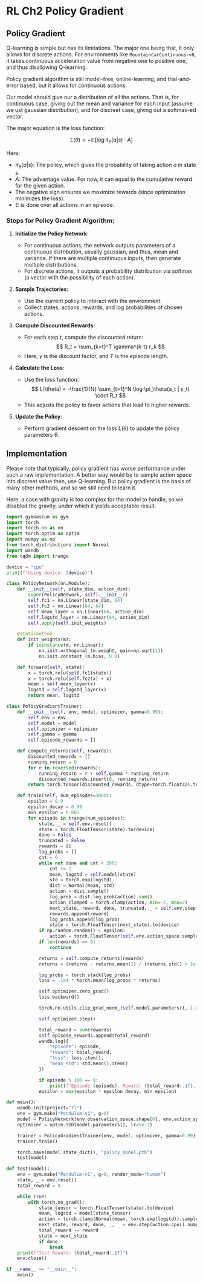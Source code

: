 # RL Ch2 Policy Gradient

## Policy Gradient

Q-learning is simple but has its limitations. The major one being that, it only allows for discrete actions. For environments like `MountainCarContinuous-v0`, it takes continuous acceleration value from negative one to positive one, and thus disallowing Q-learning.

Policy gradient algorithm is still model-free, online-learning, and trial-and-error based, but it allows for continuous actions.

Our model should give our a distribution of all the actions. That is, for continuous case, giving out the mean and variance for each input (assume we ust gaussian distribution), and for discreet case, giving out a softmax-ed vector.

The major equation is the loss function:

$$
L(\theta) = -\mathbb{E} \big[ \log \pi_\theta(a|s) \cdot A \big]
$$

Here:
- $\pi_\theta(a|s)$: The policy, which gives the probability of taking action $a$ in state $s$.
- $A$: The advantage value. For now, it can equal to the cumulative reward for the given action.
- The negative sign ensures we maximize rewards (since optimization minimizes the loss).
- $\mathbb{E}$ is done over all actions in an episode.

### Steps for Policy Gradient Algorithm:

1. **Initialize the Policy Network**: 
   - For continuous actions, the network outputs parameters of a continuous distribution, usually gaussian, and thus, mean and variance. If there are multiple continuous inputs, then generate multiple distributions.
   - For discrete actions, it outputs a probability distribution via softmax (a vector with the possibility of each action).

2. **Sample Trajectories**:
   - Use the current policy to interact with the environment.
   - Collect states, actions, rewards, and log probabilities of chosen actions.

3. **Compute Discounted Rewards**:
   - For each step $t$, compute the discounted return:
     $$
     R_t = \sum_{k=t}^T \gamma^{k-t} r_k
     $$
   - Here, $\gamma$ is the discount factor, and $T$ is the episode length.

4. **Calculate the Loss**:
   - Use the loss function:
     $$
     L(\theta) = -\frac{1}{N} \sum_{t=1}^N \log \pi_\theta(a_t | s_t) \cdot R_t
     $$
   - This adjusts the policy to favor actions that lead to higher rewards.

5. **Update the Policy**:
   - Perform gradient descent on the loss $L(\theta)$ to update the policy parameters $\theta$.

## Implementation


Please note that typically, policy gradient has worse performance under such a raw implementation. A better way would be to sample action space into discreet value then, use Q-learning. But policy gradient is the basis of many other methods, and so we still need to learn it.

Here, a case with gravity is too complex for the model to handle, so we disabled the gravity, under which it yields acceptable result.

```python
import gymnasium as gym
import torch
import torch.nn as nn
import torch.optim as optim
import numpy as np
from torch.distributions import Normal
import wandb
from tqdm import trange

device = "cpu"
print(f"Using device: {device}")

class PolicyNetwork(nn.Module):
    def __init__(self, state_dim, action_dim):
        super(PolicyNetwork, self).__init__()
        self.fc1 = nn.Linear(state_dim, 64)
        self.fc2 = nn.Linear(64, 64)
        self.mean_layer = nn.Linear(64, action_dim)
        self.logstd_layer = nn.Linear(64, action_dim)
        self.apply(self.init_weights)

    @staticmethod
    def init_weights(m):
        if isinstance(m, nn.Linear):
            nn.init.orthogonal_(m.weight, gain=np.sqrt(2))
            nn.init.constant_(m.bias, 0.0)

    def forward(self, state):
        x = torch.relu(self.fc1(state))
        x = torch.relu(self.fc2(x) + x)
        mean = self.mean_layer(x)
        logstd = self.logstd_layer(x)
        return mean, logstd

class PolicyGradientTrainer:
    def __init__(self, env, model, optimizer, gamma=0.99):
        self.env = env
        self.model = model
        self.optimizer = optimizer
        self.gamma = gamma
        self.episode_rewards = []

    def compute_returns(self, rewards):
        discounted_rewards = []
        running_return = 0
        for r in reversed(rewards):
            running_return = r + self.gamma * running_return
            discounted_rewards.insert(0, running_return)
        return torch.tensor(discounted_rewards, dtype=torch.float32).to(device)

    def train(self, num_episodes=3000):
        epsilon = 0.9
        epsilon_decay = 0.99
        min_epsilon = 0.001
        for episode in trange(num_episodes):
            state, _ = self.env.reset()
            state = torch.FloatTensor(state).to(device)
            done = False
            truncated = False
            rewards = []
            log_probs = []
            cnt = 0
            while not done and cnt < 200:
                cnt += 1
                mean, logstd = self.model(state)
                std = torch.exp(logstd)
                dist = Normal(mean, std)
                action = dist.sample()
                log_prob = dist.log_prob(action).sum()
                action_clamped = torch.clamp(action, min=-2, max=2)
                next_state, reward, done, truncated, _ = self.env.step(action_clamped.cpu().numpy())
                rewards.append(reward)
                log_probs.append(log_prob)
                state = torch.FloatTensor(next_state).to(device)
            if np.random.random() < epsilon:
                action = torch.FloatTensor(self.env.action_space.sample()).to(device)
            if len(rewards) == 0:
                continue

            returns = self.compute_returns(rewards)
            returns = (returns - returns.mean()) / (returns.std() + 1e-5)

            log_probs = torch.stack(log_probs)
            loss = -1e4 * torch.mean(log_probs * returns)

            self.optimizer.zero_grad()
            loss.backward()

            torch.nn.utils.clip_grad_norm_(self.model.parameters(), 1.0)

            self.optimizer.step()

            total_reward = sum(rewards)
            self.episode_rewards.append(total_reward)
            wandb.log({
                "episode": episode,
                "reward": total_reward,
                "loss": loss.item(),
                "mean_std": std.mean().item()
            })

            if episode % 100 == 0:
                print(f"Episode {episode}, Reward: {total_reward:.1f}, Loss: {loss.item():.4f}, Mean Std: {std.mean().item():.4f}")
            epsilon = max(epsilon * epsilon_decay, min_epsilon)

def main():
    wandb.init(project="rl")
    env = gym.make("Pendulum-v1", g=0)
    model = PolicyNetwork(env.observation_space.shape[0], env.action_space.shape[0]).to(device)
    optimizer = optim.SGD(model.parameters(), lr=5e-3)

    trainer = PolicyGradientTrainer(env, model, optimizer, gamma=0.99)
    trainer.train()

    torch.save(model.state_dict(), "policy_model.pth")
    test(model)

def test(model):
    env = gym.make("Pendulum-v1", g=0, render_mode="human")
    state, _ = env.reset()
    total_reward = 0

    while True:
        with torch.no_grad():
            state_tensor = torch.FloatTensor(state).to(device)
            mean, logstd = model(state_tensor)
            action = torch.clamp(Normal(mean, torch.exp(logstd)).sample(), min=-2, max=2)
            next_state, reward, done, _, _ = env.step(action.cpu().numpy())
            total_reward += reward
            state = next_state
            if done:
                break
    print(f"Test Reward: {total_reward:.1f}")
    env.close()

if __name__ == "__main__":
    main()
```
